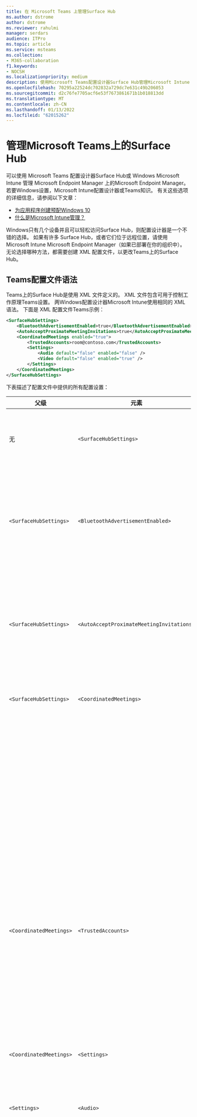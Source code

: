 ```yaml
---
title: 在 Microsoft Teams 上管理Surface Hub
ms.author: dstrome
author: dstrome
ms.reviewer: rahulmi
manager: serdars
audience: ITPro
ms.topic: article
ms.service: msteams
ms.collection:
- M365-collaboration
f1.keywords:
- NOCSH
ms.localizationpriority: medium
description: 使用Microsoft Teams配置设计器Surface Hub管理Microsoft Intune Windows设置
ms.openlocfilehash: 70295a22524dc702832a729dc7e631c49b206053
ms.sourcegitcommit: d2c76fe7705acf6e53f7673861671b1b018813dd
ms.translationtype: MT
ms.contentlocale: zh-CN
ms.lasthandoff: 01/13/2022
ms.locfileid: "62015262"
---
```

# <a name="manage-microsoft-teams-settings-on-surface-hub"></a>管理Microsoft Teams上的Surface Hub

可以使用 Microsoft Teams 配置设计器Surface Hub或 Windows Microsoft Intune 管理 Microsoft Endpoint Manager 上的Microsoft Endpoint Manager。 若要Windows设置，Microsoft Intune配置设计器或Teams知识。 有关这些选项的详细信息，请参阅以下文章：

- [为应用程序创建预配Windows 10](/windows/configuration/provisioning-packages/provisioning-create-package)
- [什么是Microsoft Intune管理？](/mem/intune/remote-actions/device-management)

Windows只有几个设备并且可以轻松访问Surface Hub，则配置设计器是一个不错的选择。 如果有许多 Surface Hub，或者它们位于远程位置，请使用 Microsoft Intune Microsoft Endpoint Manager（如果已部署在你的组织中）。 无论选择哪种方法，都需要创建 XML 配置文件，以更改Teams上的Surface Hub。

## <a name="teams-configuration-file-syntax"></a>Teams配置文件语法

Teams上的Surface Hub是使用 XML 文件定义的。 XML 文件包含可用于控制工作原理Teams设置。 两Windows配置设计器Microsoft Intune使用相同的 XML 语法。 下面是 XML 配置文件Teams示例：

```xml
<SurfaceHubSettings>
    <BluetoothAdvertisementEnabled>true</BluetoothAdvertisementEnabled>
    <AutoAcceptProximateMeetingInvitations>true</AutoAcceptProximateMeetingInvitations>
    <CoordinatedMeetings enabled="true"> 
        <TrustedAccounts>room@contoso.com</TrustedAccounts>
        <Settings> 
            <Audio default="false" enabled="false" />
            <Video default="false" enabled="true" /> 
        </Settings> 
    </CoordinatedMeetings>
</SurfaceHubSettings>
```

下表描述了配置文件中提供的所有配置设置：

| 父级                  | 元素                                   | 属性 | 描述                                                                                                                                                                                                                                                                                                                                                                                                                                                                                                          |
|-------------------------|-------------------------------------------|-----------|----------------------------------------------------------------------------------------------------------------------------------------------------------------------------------------------------------------------------------------------------------------------------------------------------------------------------------------------------------------------------------------------------------------------------------------------------------------------------------------------------------------------|
| 无                    | `<SurfaceHubSettings>`                    |           | 包含所有用于Teams配置的配置Surface Hub。                                                                                                                                                                                                                                                                                                                                                                                                                                        |
| `<SurfaceHubSettings>`  | `<BluetoothAdvertisementEnabled>`         |           | 确定是否Surface Hub播发它可用于蓝牙连接。<br>接受的值 `true` ：、 `false`                                                                                                                                                                                                                                                                                                                                                                                         |
| `<SurfaceHubSettings>`  | `<AutoAcceptProximateMeetingInvitations>` |           | 确定是否Teams自动接受基于邻近感应的会议。<br>接受的值 `true` ：、 `false`                                                                                                                                                                                                                                                                                                                                                                                                     |
| `<SurfaceHubSettings>`  | `<CoordinatedMeetings>`                   |           | 包含协调会议的所有配置元素。                                                                                                                                                                                                                                                                                                                                                                                                                                                        |
|                         |                                           | `enabled` | 确定是否Teams配置为与其他设备一起参与协调会议。<br>接受的值 `true` ：、 `false`                                                                                                                                                                                                                                                                                                                                                                                |
| `<CoordinatedMeetings>` | `<TrustedAccounts>`                       |           | 这是每个 Teams 会议室设备或 Surface Hub 设备应接受会议加入请求或者应发送到的会议加入请求的 UPN 的逗号分隔列表。<br>接受的值：字符串                                                                                                                                                                                                                                                                                                                         |
| `<CoordinatedMeetings>` | `<Settings>`                              |           | 包含协调会议的配置音频和视频配置元素                                                                                                                                                                                                                                                                                                                                                                                                                               |
| `<Settings>`            | `<Audio>`                                 |           | 控制音频Teams上Surface Hub。                                                                                                                                                                                                                                                                                                                                                                                                                                                             |
|                         |                                           | `default` | 确定在会议开始时麦克风将处于活动状态的设备。 只有一 (设备Teams 会议室设备) 可以将此字段设置为 ，而其余设备必须将此字段设置为 以避免音频回声和 `true` `false` 反馈。<br>接受的值 `true` ：、 `false`                                                                                                                                                                                                           |
|                         |                                           | `enabled` | 确定会议参与者是否可以打开或关闭麦克风。 将 **"音频默认值** "设置为 的设备应将此设置设置为 ，以便参与者不会意外打开麦克风并 `false` `false` 引发音频回声或反馈。<p>如果 **"音频** 默认值"设置为 `true` ，则忽略此设置，参与者可以将麦克风设为静音或取消静音。<br>接受的值 `true` ：、 `false`                                                                               |
| `<Settings>`            | `<Video>`                                 |           | 控制视频上Teams视频Surface Hub。                                                                                                                                                                                                                                                                                                                                                                                                                                                             |
|                         |                                           | `default` | 确定在会议开始时相机将在哪个设备上处于活动状态。 为获得最佳体验，建议仅将Teams 会议室设置为 ，而所有其他 `true` 设备都设置为 `false` 。<br>接受的值 `true` ：、 `false`                                                                                                                                                                                                                                                                  |
|                         |                                           | `enabled` | 确定会议参与者是否可以打开或关闭摄像机。 您可以在事件参与者想要共享不同视频透视图的其他任何设备上 (，例如，如果参与者正在使用 Surface Hub `true` 白板) 。 如果不希望参与者在设备上打开或关闭摄像机，请将其设置为 `false` 。<p> 如果 **"视频** 默认值"设置为 `true` ，则忽略此设置，参与者可以打开或关闭摄像机。<br>接受的值 `true` ：、 `false` |

## <a name="apply-teams-settings-to-surface-hub"></a>将Teams设置应用于Surface Hub

使用 Teams 配置设计器或 Surface Hub 中的Windows应用Microsoft Intune更新Microsoft Endpoint Manager。

### <a name="use-windows-configuration-designer"></a>使用 Windows 配置设计器

可以使用 Windows 配置设计器创建一个预配包，该包可用于Teams Surface Hub 应用这些设置。 将上面创建的 XML 文件粘贴到Windows设计器以创建预配包。

> [!IMPORTANT]
> 如果已使用预配包Teams配置Surface Hub并想要更改它，则需要先删除现有的预配包。 有关详细信息，请参阅[删除配置设计器](#remove-a-provisioning-package-created-by-windows-configuration-designer)创建的Windows包。

执行以下操作，在配置设计器中Windows包：

1. 在本地Windows安装 Windows Store 中的配置设计器并打开它
2. 选择 **"Surface Hub设备"，** 然后选择 **"切换到高级编辑器"**
3. 下一个屏幕上，展开 **"WindowsTeamSettings"Teams**  >  并选择"**配置"**
4. 在中间窗格的 **"** 配置"旁边的字段中，粘贴上面创建的单个 XML 行
5. 选择 **"导出**  >  **预配包"**
6. 在"名称"中提供预配包 **的名称，然后选择**"下 **一步**  >  **"**
7. 指定保存预配包的位置，然后选择"下一步 **"**
8. 选择 **"生成** "以创建预配包，然后选择" **完成"**

最后，创建预配包后，执行以下操作，将预配包应用到Surface Hub：

1. 将上面创建的预配包保存到 U 盘
2. 将 U 盘插入Surface Hub
3. 在Surface Hub上，打开"开始"菜单，选择"所有 **应用**"，**然后选择"设置**
4. 提供管理员用户名和密码，然后选择" **是"**
5. 转到 **"Surface Hub"，"****设备** 管理 **"，"添加或删除预配包"，** 然后"**添加包"**
6. 在 **"选择包"下**，选择预配包旁边的"添加"，然后重启Surface Hub 

### <a name="use-microsoft-intune"></a>使用Microsoft Intune

如果 Surface Hub 是使用 Microsoft 终结点Microsoft Intune管理中的设置进行管理的，可以使用它Teams Surface Hub 应用这些设置。 将创建新的配置文件，然后将上面创建的 XML 文件粘贴到该文件中。

> [!IMPORTANT]
> Surface Hub 需在设备组中，以便Microsoft Intune标识要应用配置文件的设备。 若要了解如何创建设备组，请参阅添加 [组以组织用户和设备](/mem/intune/fundamentals/groups-add)。

执行以下操作以创建配置文件，以将Teams Surface Hub 应用：

1. 通过访问 Microsoft Endpoint Manager登录到https://endpoint.microsoft.com/
2. 导航到 **"设备**  >  **配置文件"并选择**"**创建配置文件"**
3. 在 **"平台**"**下，Windows 10和更高版本**
4. 在" **配置文件"** 下 **，选择"自定义**"，然后单击" **创建"**
5. 在" **基本信息"** 选项卡上的 **"名称**"中，提供配置文件的描述性名称，然后选择"下一步 **"**
6. 在"配置 **设置"选项卡** 上，选择" **添加"**
7. 在" **添加行** "窗格中，执行以下操作：
    1. 提供描述性名称，并选择性地Teams要添加的设置的说明
    2. 在 **OMA-URI** 中，输入 `./Vendor/MSFT/SurfaceHub/InBoxApps/Teams/Configurations`
    3. 在 **"数据类型"** 中，选择 **"字符串 (XML 文件)**
    4. 打开文件浏览器，选择上面创建的 XML 文件，然后选择" **打开"**
8. 选择 **"添加"，** 然后选择"下 **一步"**
9. 在" **作业"** 选项卡上，确保" **分配到** "设置为" **所选组"**
10. 在 **"所选组**"下，选择 **"** 选择要包括的组"，然后选择包含 Surface Hub 的组，然后选择"选择 **"**
11. 选择"**下一步****"，"下一步"**
12. 在" **审阅 + 创建"中**，选择" **创建"**

## <a name="remove-teams-settings-from-a-surface-hub"></a>从Teams中删除Surface Hub

使用Teams设计器Surface Hub配置设计器Windows删除Microsoft Intune配置Microsoft Endpoint Manager。

### <a name="remove-a-provisioning-package-created-by-windows-configuration-designer"></a>删除配置设计器创建的Windows包

如果使用 Windows 配置Teams Surface Hub创建的预配包将 Teams 设置应用到了应用程序，请使用以下步骤删除该包及其设置：

1. 在Surface Hub上，打开"开始"菜单，选择"所有 **应用**"，**然后选择"设置**
2. 提供管理员用户名和密码，然后选择" **是"**
3. 转到 **"Surface Hub"，** 转到"**设备管理****"，然后添加或删除预配包**
4. 在要删除的预配包旁边，选择"删除 **"**
5. 转到 **"Surface Hub"，** 然后转到 **"应用&功能"**
6. 查找 **Microsoft Teams选项Surface Hub** 然后选择"**高级选项"**
7. 选择 **"重置**"，然后再次 **选择"重置** "
8. 重启Surface Hub

### <a name="remove-settings-applied-by-microsoft-intune"></a>删除由用户应用的Microsoft Intune

如果在 Microsoft Teams管理Surface Hub应用Microsoft Intune设置，请使用以下步骤删除配置文件及其设置：

1. 通过访问 Microsoft Endpoint Manager登录到https://endpoint.microsoft.com/
2. 导航到 **"设备**  >  **配置文件"**
3. 选择包含要删除的协调会议设置的配置文件
4. 在配置文件详细信息页上，选择"删除 **"，** 然后选择" **确定"**

删除包含您的会议协调会议设置的配置文件后Surface Hub，使用以下步骤重置 Teams 应用Surface Hub：

1. 在Surface Hub上，打开"开始"菜单，选择"所有 **应用**"，**然后选择"设置**
2. 提供管理员用户名和密码，然后选择" **是"**
3. 转到 **"Surface Hub"，** 然后转到 **"应用&功能"**
4. 查找 **Microsoft Teams选项Surface Hub** 然后选择"**高级选项"**
5. 选择 **"重置**"，然后再次 **选择"重置** "
6. 重启Surface Hub
